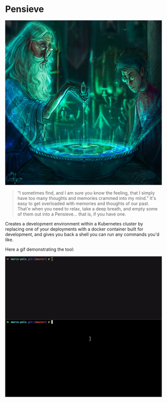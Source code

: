 # Pensieve

![](./dumbledore-pensieve.jpg)

> “I sometimes find, and I am sure you know the feeling, that I simply have too many thoughts and memories crammed into my mind.”
> It's easy to get overloaded with memories and thoughts of our past. That'e when you need to relax, take a deep breath, and empty
> some of them out into a Pensieve... that is, if you have one.

Creates a development environment within a Kubernetes cluster by replacing one of your deployments with a docker container
built for development, and gives you back a shell you can run any commands you'd like.

Here a gif demonstrating the tool:

![](./pensieve.gif)
